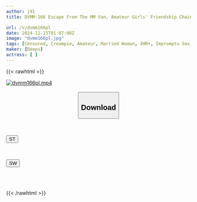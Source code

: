 ```yaml
---
author: j91
title: DVMM-166 Escape From The MM Van, Amateur Girls' Friendship Chain Project, Neat And Clean Housewife Edition, Mommy Friends Special, Call Your Friend Within 30 Minutes And Use Her As A Substitute To Escape From The Closed Room! Once The Time Limit Is Up, You'll Be Fucked Right Away By A Huge Dick! 3, Even After Cumming, The Intense Pistoning Won't Stop Until Your Friend Arrives, And The Raw Creampie Won't End In The Magic...

url: /v/dvmm166pl
date: 2024-11-15T01:07:00Z
image: "dvmm166pl.jpg"
tags: [Censored, Creampie, Amateur, Married Woman, 4HR+, Impromptu Sex, Huge Cock	]
maker: [Deeps]
actress: [ ]
---
```



{{< rawhtml >}}

<div class="video" data-videoid="OqAr4MZ7BMUZjAJ">
    <a href="javascript:;">
        <img src="/v/dvmm166pl/dvmm166pl.jpg" width="WIDTH" height="HEIGHT" alt="dvmm166pl.mp4" loading="lazy">
    </a>
</div>

<script type="text/javascript" src="https://j91.asia/asset/on-demand-st.js"></script>

<br>
  <link rel="stylesheet" href="https://j91.asia/asset/bs5.css">
  
  <center>
  <button class="btn btn-primary" type="button" data-bs-toggle="collapse" data-bs-target=".multi-collapse" aria-expanded="false" aria-controls="multiCollapseExample1 multiCollapseExample2"><h2>Download</h2></button></center>
</p>
<div class="row">
  <div class="col">
    <div class="collapse multi-collapse" id="multiCollapseExample1">
      <div class="card card-body">
	      	      <br>
<div class="buttons">  
<p><a href="/v/dvmm166pl/st.html" target="_blank"><button class="btn-hover color-3"><i class="fa fa-download"></i> ST</button></a></p></div>
    </div>
  </div>
</div>
  <div class="col">
    <div class="collapse multi-collapse" id="multiCollapseExample2">
      <div class="card card-body">
	      <br>
<div class="buttons">
<p><a href="/v/dvmm166pl/sw.html" target="_blank"><button class="btn-hover color-2"><i class="fa fa-download"></i> SW</button></a></p></div>
<br><br>
      </div>
    </div>
  </div>
</div>

{{< /rawhtml >}}